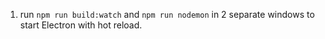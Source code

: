 1. run `npm run build:watch` and `npm run nodemon` in 2 separate windows to start Electron with hot reload.

